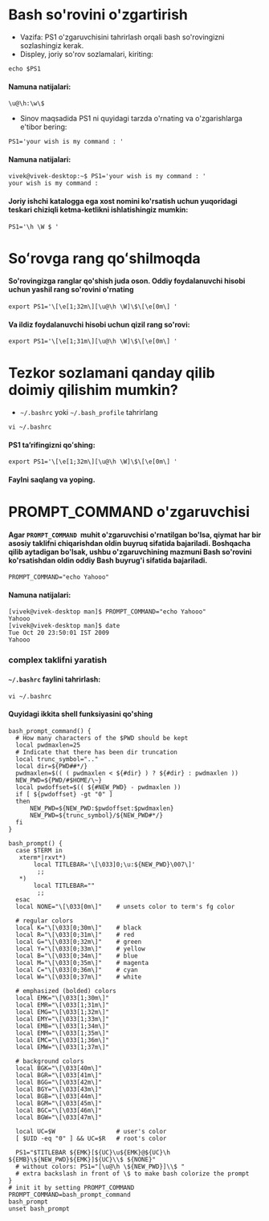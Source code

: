 # Bash so'rovini o'zgartirish

- Vazifa: PS1 o'zgaruvchisini tahrirlash orqali bash so'rovingizni sozlashingiz kerak.
- Displey, joriy so'rov sozlamalari, kiriting:

```
echo $PS1
```

#### Namuna natijalari:

```
\u@\h:\w\$
```

- Sinov maqsadida PS1 ni quyidagi tarzda o'rnating va o'zgarishlarga e'tibor bering:

```
PS1='your wish is my command : '
```

#### Namuna natijalari:

```
vivek@vivek-desktop:~$ PS1='your wish is my command : '
your wish is my command : 
```

#### Joriy ishchi katalogga ega xost nomini ko'rsatish uchun yuqoridagi teskari chiziqli ketma-ketlikni ishlatishingiz mumkin:

```
PS1='\h \W $ '
```


# Soʻrovga rang qoʻshilmoqda

#### So'rovingizga ranglar qo'shish juda oson. Oddiy foydalanuvchi hisobi uchun yashil rang so'rovini o'rnating

```
export PS1='\[\e[1;32m\][\u@\h \W]\$\[\e[0m\] '
```


#### Va ildiz foydalanuvchi hisobi uchun qizil rang so'rovi:

```
export PS1='\[\e[1;31m\][\u@\h \W]\$\[\e[0m\] '
```


# Tezkor sozlamani qanday qilib doimiy qilishim mumkin?


- ```~/.bashrc``` yoki ```~/.bash_profile``` tahrirlang

```
vi ~/.bashrc
```

#### PS1 taʼrifingizni qoʻshing:

```
export PS1='\[\e[1;32m\][\u@\h \W]\$\[\e[0m\] '
```

#### Faylni saqlang va yoping.


# PROMPT_COMMAND o'zgaruvchisi

#### Agar ```PROMPT_COMMAND ```muhit o'zgaruvchisi o'rnatilgan bo'lsa, qiymat har bir asosiy taklifni chiqarishdan oldin buyruq sifatida bajariladi. Boshqacha qilib aytadigan bo'lsak, ushbu o'zgaruvchining mazmuni Bash so'rovini ko'rsatishdan oldin oddiy Bash buyrug'i sifatida bajariladi.

```
PROMPT_COMMAND="echo Yahooo"
```

#### Namuna natijalari:

```
[vivek@vivek-desktop man]$ PROMPT_COMMAND="echo Yahooo"
Yahooo
[vivek@vivek-desktop man]$ date
Tue Oct 20 23:50:01 IST 2009
Yahooo
```

### complex taklifni yaratish

  #### ```~/.bashrc``` faylini tahrirlash:

  ```
  vi ~/.bashrc
  ```

  #### Quyidagi ikkita shell funksiyasini qo'shing

  ```
  bash_prompt_command() {
    # How many characters of the $PWD should be kept
    local pwdmaxlen=25
    # Indicate that there has been dir truncation
    local trunc_symbol=".."
    local dir=${PWD##*/}
    pwdmaxlen=$(( ( pwdmaxlen < ${#dir} ) ? ${#dir} : pwdmaxlen ))
    NEW_PWD=${PWD/#$HOME/\~}
    local pwdoffset=$(( ${#NEW_PWD} - pwdmaxlen ))
    if [ ${pwdoffset} -gt "0" ]
    then
        NEW_PWD=${NEW_PWD:$pwdoffset:$pwdmaxlen}
        NEW_PWD=${trunc_symbol}/${NEW_PWD#*/}
    fi
}

bash_prompt() {
    case $TERM in
     xterm*|rxvt*)
         local TITLEBAR='\[\033]0;\u:${NEW_PWD}\007\]'
          ;;
     *)
         local TITLEBAR=""
          ;;
    esac
    local NONE="\[\033[0m\]"    # unsets color to term's fg color
    
    # regular colors
    local K="\[\033[0;30m\]"    # black
    local R="\[\033[0;31m\]"    # red
    local G="\[\033[0;32m\]"    # green
    local Y="\[\033[0;33m\]"    # yellow
    local B="\[\033[0;34m\]"    # blue
    local M="\[\033[0;35m\]"    # magenta
    local C="\[\033[0;36m\]"    # cyan
    local W="\[\033[0;37m\]"    # white
    
    # emphasized (bolded) colors
    local EMK="\[\033[1;30m\]"
    local EMR="\[\033[1;31m\]"
    local EMG="\[\033[1;32m\]"
    local EMY="\[\033[1;33m\]"
    local EMB="\[\033[1;34m\]"
    local EMM="\[\033[1;35m\]"
    local EMC="\[\033[1;36m\]"
    local EMW="\[\033[1;37m\]"
    
    # background colors
    local BGK="\[\033[40m\]"
    local BGR="\[\033[41m\]"
    local BGG="\[\033[42m\]"
    local BGY="\[\033[43m\]"
    local BGB="\[\033[44m\]"
    local BGM="\[\033[45m\]"
    local BGC="\[\033[46m\]"
    local BGW="\[\033[47m\]"
    
    local UC=$W                 # user's color
    [ $UID -eq "0" ] && UC=$R   # root's color
    
    PS1="$TITLEBAR ${EMK}[${UC}\u${EMK}@${UC}\h ${EMB}\${NEW_PWD}${EMK}]${UC}\\$ ${NONE}"
    # without colors: PS1="[\u@\h \${NEW_PWD}]\\$ "
    # extra backslash in front of \$ to make bash colorize the prompt
}
# init it by setting PROMPT_COMMAND
PROMPT_COMMAND=bash_prompt_command
bash_prompt
unset bash_prompt
  ```